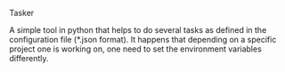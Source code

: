 Tasker

A simple tool in python that helps to do several tasks as defined in the configuration file (*.json format). It happens that depending on a specific project one is working on, one need to set the environment variables differently. 
